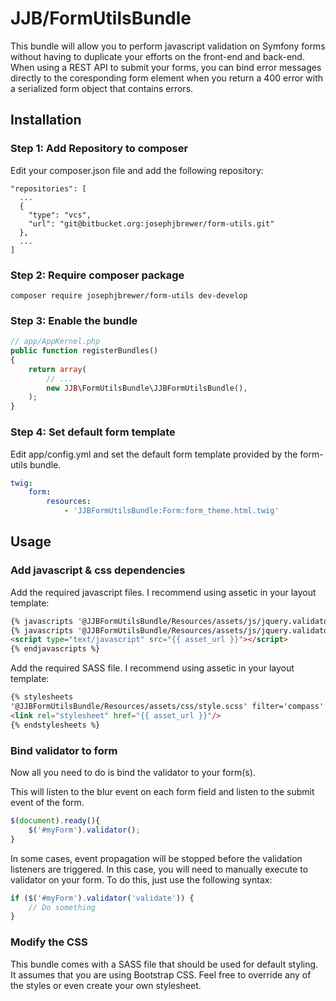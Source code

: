 # JJB/FormUtilsBundle #

This bundle will allow you to perform javascript validation on Symfony forms without having to duplicate your efforts on the front-end and back-end. When using a REST API to submit your forms, you can bind error messages directly to the coresponding form element when you return a 400 error with a serialized form object that contains errors.


Installation
------------

### Step 1: Add Repository to composer

Edit your composer.json file and add the following repository:

```
"repositories": [
  ...
  {
    "type": "vcs",
    "url": "git@bitbucket.org:josephjbrewer/form-utils.git"
  },
  ...
]
```

### Step 2: Require composer package

```
composer require josephjbrewer/form-utils dev-develop
```

### Step 3: Enable the bundle

```php
// app/AppKernel.php
public function registerBundles()
{
    return array(
        // ...
        new JJB\FormUtilsBundle\JJBFormUtilsBundle(),
    );
}
```

### Step 4: Set default form template

Edit app/config.yml and set the default form template provided by the form-utils bundle.

```yaml
twig:
    form:
        resources:
            - 'JJBFormUtilsBundle:Form:form_theme.html.twig'
```


Usage
-----

### Add javascript & css dependencies

Add the required javascript files. I recommend using assetic in your layout template:

```html
{% javascripts '@JJBFormUtilsBundle/Resources/assets/js/jquery.validator.js'
{% javascripts '@JJBFormUtilsBundle/Resources/assets/js/jquery.validator.ajax-errors.js' %} %}
<script type="text/javascript" src="{{ asset_url }}"></script>
{% endjavascripts %}
```

Add the required SASS file. I recommend using assetic in your layout template:

```html
{% stylesheets
'@JJBFormUtilsBundle/Resources/assets/css/style.scss' filter='compass' %}
<link rel="stylesheet" href="{{ asset_url }}"/>
{% endstylesheets %}
```

### Bind validator to form
Now all you need to do is bind the validator to your form(s).

This will listen to the blur event on each form field and listen to the submit event of the form.
```js
$(document).ready(){
    $('#myForm').validator();
}
```

In some cases, event propagation will be stopped before the validation listeners are triggered. In this case, you will need to manually execute to validator on your form. To do this, just use the following syntax:

```js
if ($('#myForm').validator('validate')) {
    // Do something
}
```

### Modify the CSS
This bundle comes with a SASS file that should be used for default styling. It assumes that you are using Bootstrap CSS. Feel free to override any of the styles or even create your own stylesheet.
```